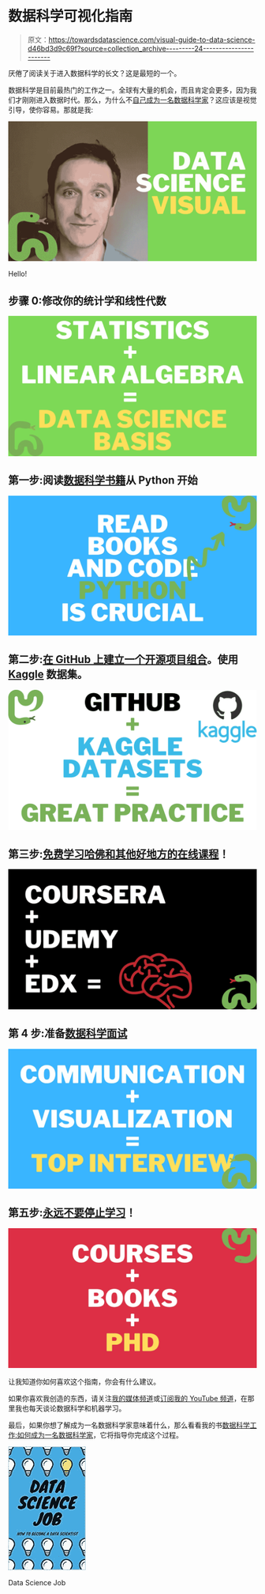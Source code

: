 # 数据科学可视化指南

> 原文：<https://towardsdatascience.com/visual-guide-to-data-science-d46bd3d9c69f?source=collection_archive---------24----------------------->

厌倦了阅读关于进入数据科学的长文？这是最短的一个。

数据科学是目前最热门的工作之一。全球有大量的机会，而且肯定会更多，因为我们才刚刚进入数据时代。那么，为什么不[自己成为一名数据科学家](/practical-guide-to-become-a-data-scientist-2483a5f83770)？这应该是视觉引导，使你容易。那就是我:

![](img/f40682521638c2525a5d156fa51c0856.png)

Hello!

## 步骤 0:修改你的统计学和线性代数

![](img/2b7a74d71fa339628421ef09f0b513cc.png)

## 第一步:阅读[数据科学书籍](/data-science-books-you-should-read-in-2020-358f70e1d9b2)从 Python 开始

![](img/ec9a803dbc04c7980cc4055e4e0187ed.png)

## 第二步:[在 GitHub 上建立一个开源项目组合](/5-ideas-for-data-science-projects-you-can-try-now-b6745d445d02)。使用 [Kaggle](http://www.kaggle.com) 数据集。

![](img/f561b55019e3631d7ad9ab765f48475e.png)

## 第三步:[免费学习哈佛和其他好地方的在线课程](/complete-guide-to-become-a-data-scientist-1e08bc54688d)！

![](img/269875912916967b53de5fc49b606a6b.png)

## 第 4 步:准备[数据科学面试](/best-tips-for-data-scientists-a52d7cace027)

![](img/1f824e65267648a185395d5156ae3947.png)

## 第五步:[永远不要停止学习](/should-you-do-a-phd-in-data-science-3285f1086361)！

![](img/195dcd627de876cadc23f965424ea934.png)

让我知道你如何喜欢这个指南，你会有什么建议。

如果你喜欢我创造的东西，请关注[我的媒体频道](http://www.medium.com/@pchojecki)或[订阅我的 YouTube 频道](https://www.youtube.com/channel/UCEq0oQsS-voRnSWbcviIDGA?sub_confirmation=1)，在那里我也每天谈论数据科学和机器学习。

最后，如果你想了解成为一名数据科学家意味着什么，那么看看我的书[数据科学工作:如何成为一名数据科学家](https://amzn.to/3aQVTjs)，它将指导你完成这个过程。

![](img/a947842ca069a9b29cebd21bfacd1993.png)

Data Science Job